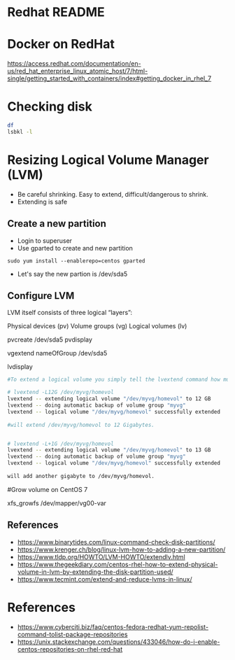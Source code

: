 # Redhat README




# Docker on RedHat
https://access.redhat.com/documentation/en-us/red_hat_enterprise_linux_atomic_host/7/html-single/getting_started_with_containers/index#getting_docker_in_rhel_7



# Checking disk

```bash
df
lsbkl -l


```


# Resizing Logical Volume Manager (LVM)
- Be careful shrinking. Easy to extend, difficult/dangerous to shrink.
- Extending is safe

## Create a new partition
- Login to superuser
- Use gparted to create and new partition

```
sudo yum install --enablerepo=centos gparted
```

- Let's say the new partion is /dev/sda5

## Configure LVM
LVM itself consists of three logical “layers”:

Physical devices (pv)
Volume groups (vg)
Logical volumes (lv)


pvcreate /dev/sda5
pvdisplay

vgextend nameOfGroup /dev/sda5

lvdisplay

```bash
#To extend a logical volume you simply tell the lvextend command how much you want to increase the size. You can specify how much to grow the volume, or how large you want it to grow to:

# lvextend -L12G /dev/myvg/homevol
lvextend -- extending logical volume "/dev/myvg/homevol" to 12 GB
lvextend -- doing automatic backup of volume group "myvg"
lvextend -- logical volume "/dev/myvg/homevol" successfully extended
        
#will extend /dev/myvg/homevol to 12 Gigabytes.


# lvextend -L+1G /dev/myvg/homevol
lvextend -- extending logical volume "/dev/myvg/homevol" to 13 GB
lvextend -- doing automatic backup of volume group "myvg"
lvextend -- logical volume "/dev/myvg/homevol" successfully extended
        
will add another gigabyte to /dev/myvg/homevol.
```

#Grow volume on CentOS 7

xfs_growfs /dev/mapper/vg00-var



## References
- https://www.binarytides.com/linux-command-check-disk-partitions/ 
- https://www.krenger.ch/blog/linux-lvm-how-to-adding-a-new-partition/
- https://www.tldp.org/HOWTO/LVM-HOWTO/extendlv.html
- https://www.thegeekdiary.com/centos-rhel-how-to-extend-physical-volume-in-lvm-by-extending-the-disk-partition-used/
- https://www.tecmint.com/extend-and-reduce-lvms-in-linux/



# References
- https://www.cyberciti.biz/faq/centos-fedora-redhat-yum-repolist-command-tolist-package-repositories
- https://unix.stackexchange.com/questions/433046/how-do-i-enable-centos-repositories-on-rhel-red-hat




